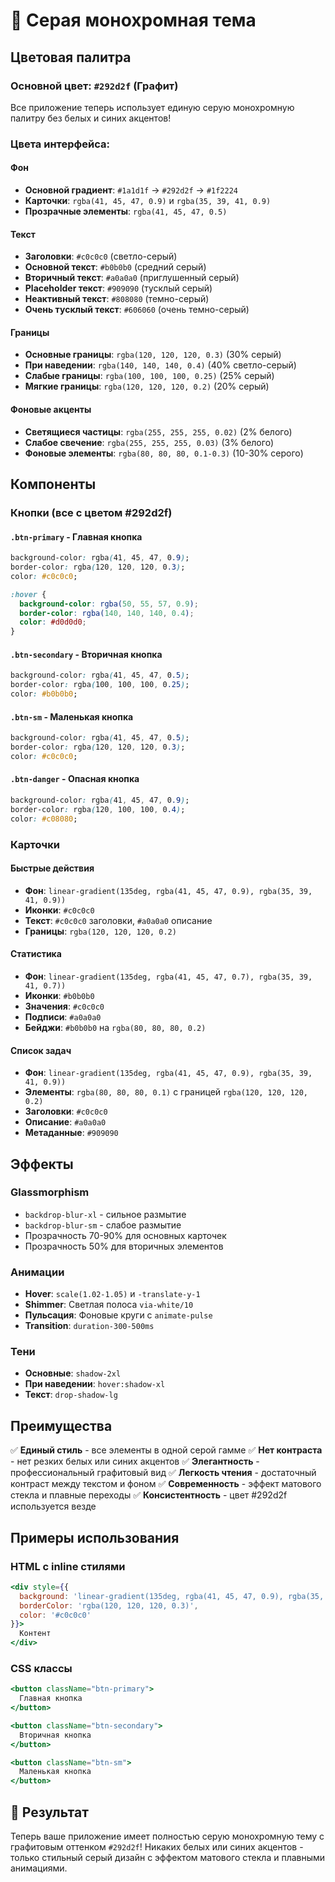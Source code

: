 # 🎨 Серая монохромная тема

## Цветовая палитра

### Основной цвет: `#292d2f` (Графит)

Все приложение теперь использует единую серую монохромную палитру без белых и синих акцентов!

### Цвета интерфейса:

#### Фон
- **Основной градиент**: `#1a1d1f` → `#292d2f` → `#1f2224`
- **Карточки**: `rgba(41, 45, 47, 0.9)` и `rgba(35, 39, 41, 0.9)`
- **Прозрачные элементы**: `rgba(41, 45, 47, 0.5)`

#### Текст
- **Заголовки**: `#c0c0c0` (светло-серый)
- **Основной текст**: `#b0b0b0` (средний серый)
- **Вторичный текст**: `#a0a0a0` (приглушенный серый)
- **Placeholder текст**: `#909090` (тусклый серый)
- **Неактивный текст**: `#808080` (темно-серый)
- **Очень тусклый текст**: `#606060` (очень темно-серый)

#### Границы
- **Основные границы**: `rgba(120, 120, 120, 0.3)` (30% серый)
- **При наведении**: `rgba(140, 140, 140, 0.4)` (40% светло-серый)
- **Слабые границы**: `rgba(100, 100, 100, 0.25)` (25% серый)
- **Мягкие границы**: `rgba(120, 120, 120, 0.2)` (20% серый)

#### Фоновые акценты
- **Светящиеся частицы**: `rgba(255, 255, 255, 0.02)` (2% белого)
- **Слабое свечение**: `rgba(255, 255, 255, 0.03)` (3% белого)
- **Фоновые элементы**: `rgba(80, 80, 80, 0.1-0.3)` (10-30% серого)

## Компоненты

### Кнопки (все с цветом #292d2f)

#### `.btn-primary` - Главная кнопка
```css
background-color: rgba(41, 45, 47, 0.9);
border-color: rgba(120, 120, 120, 0.3);
color: #c0c0c0;

:hover {
  background-color: rgba(50, 55, 57, 0.9);
  border-color: rgba(140, 140, 140, 0.4);
  color: #d0d0d0;
}
```

#### `.btn-secondary` - Вторичная кнопка
```css
background-color: rgba(41, 45, 47, 0.5);
border-color: rgba(100, 100, 100, 0.25);
color: #b0b0b0;
```

#### `.btn-sm` - Маленькая кнопка
```css
background-color: rgba(41, 45, 47, 0.5);
border-color: rgba(120, 120, 120, 0.3);
color: #c0c0c0;
```

#### `.btn-danger` - Опасная кнопка
```css
background-color: rgba(41, 45, 47, 0.9);
border-color: rgba(120, 100, 100, 0.4);
color: #c08080;
```

### Карточки

#### Быстрые действия
- **Фон**: `linear-gradient(135deg, rgba(41, 45, 47, 0.9), rgba(35, 39, 41, 0.9))`
- **Иконки**: `#c0c0c0`
- **Текст**: `#c0c0c0` заголовки, `#a0a0a0` описание
- **Границы**: `rgba(120, 120, 120, 0.2)`

#### Статистика
- **Фон**: `linear-gradient(135deg, rgba(41, 45, 47, 0.7), rgba(35, 39, 41, 0.7))`
- **Иконки**: `#b0b0b0`
- **Значения**: `#c0c0c0`
- **Подписи**: `#a0a0a0`
- **Бейджи**: `#b0b0b0` на `rgba(80, 80, 80, 0.2)`

#### Список задач
- **Фон**: `linear-gradient(135deg, rgba(41, 45, 47, 0.9), rgba(35, 39, 41, 0.9))`
- **Элементы**: `rgba(80, 80, 80, 0.1)` с границей `rgba(120, 120, 120, 0.2)`
- **Заголовки**: `#c0c0c0`
- **Описание**: `#a0a0a0`
- **Метаданные**: `#909090`

## Эффекты

### Glassmorphism
- `backdrop-blur-xl` - сильное размытие
- `backdrop-blur-sm` - слабое размытие
- Прозрачность 70-90% для основных карточек
- Прозрачность 50% для вторичных элементов

### Анимации
- **Hover**: `scale(1.02-1.05)` и `-translate-y-1`
- **Shimmer**: Светлая полоса `via-white/10`
- **Пульсация**: Фоновые круги с `animate-pulse`
- **Transition**: `duration-300-500ms`

### Тени
- **Основные**: `shadow-2xl`
- **При наведении**: `hover:shadow-xl`
- **Текст**: `drop-shadow-lg`

## Преимущества

✅ **Единый стиль** - все элементы в одной серой гамме
✅ **Нет контраста** - нет резких белых или синих акцентов
✅ **Элегантность** - профессиональный графитовый вид
✅ **Легкость чтения** - достаточный контраст между текстом и фоном
✅ **Современность** - эффект матового стекла и плавные переходы
✅ **Консистентность** - цвет #292d2f используется везде

## Примеры использования

### HTML с inline стилями
```jsx
<div style={{ 
  background: 'linear-gradient(135deg, rgba(41, 45, 47, 0.9), rgba(35, 39, 41, 0.9))',
  borderColor: 'rgba(120, 120, 120, 0.3)',
  color: '#c0c0c0'
}}>
  Контент
</div>
```

### CSS классы
```jsx
<button className="btn-primary">
  Главная кнопка
</button>

<button className="btn-secondary">
  Вторичная кнопка
</button>

<button className="btn-sm">
  Маленькая кнопка
</button>
```

## 🎉 Результат

Теперь ваше приложение имеет полностью серую монохромную тему с графитовым оттенком `#292d2f`! Никаких белых или синих акцентов - только стильный серый дизайн с эффектом матового стекла и плавными анимациями.
